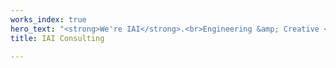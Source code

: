 ```yaml
---
works_index: true
hero_text: "<strong>We're IAI</strong>.<br>Engineering &amp; Creative <br>"
title: IAI Consulting

---
```

<Hero :text="$page.frontmatter.hero_text" />
<WorksList />